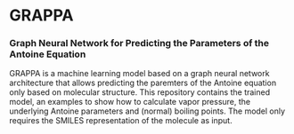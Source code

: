 # GRAPPA
### Graph Neural Network for Predicting the Parameters of the Antoine Equation

GRAPPA is a machine learning model based on a graph neural network architecture that allows predicting the paremters of the Antoine equation only based on molecular structure.
This repository contains the trained model, an examples to show how to calculate vapor pressure, the underlying Antoine parameters and (normal) boiling points. The model only requires the SMILES representation of the molecule as input.
